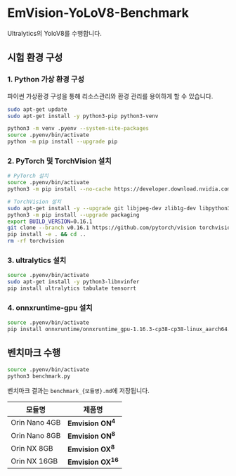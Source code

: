 # EmVision-YoLoV8-Benchmark

Ultralytics의 YoloV8를 수행합니다.

## 시험 환경 구성

### 1. Python 가상 환경 구성

파이썬 가상환경 구성을 통해 리소스관리와 환경 관리를 용이하게 할 수 있습니다.

```bash
sudo apt-get update
sudo apt-get install -y python3-pip python3-venv

python3 -m venv .pyenv --system-site-packages
source .pyenv/bin/activate
python -m pip install --upgrade pip
```

### 2. PyTorch 및 TorchVision 설치

```bash
# PyTorch 설치
source .pyenv/bin/activate
python3 -m pip install --no-cache https://developer.download.nvidia.com/compute/redist/jp/v512/pytorch/torch-2.1.0a0+41361538.nv23.06-cp38-cp38-linux_aarch64.whl

# TorchVision 설치
sudo apt-get install -y --upgrade git libjpeg-dev zlib1g-dev libpython3-dev libopenblas-dev libavcodec-dev libavformat-dev libswscale-dev python3-pip python3-setuptools python3-wheel
python3 -m pip install --upgrade packaging
export BUILD_VERSION=0.16.1
git clone --branch v0.16.1 https://github.com/pytorch/vision torchvision --depth 1 && cd torchvision
pip install -e . && cd ..
rm -rf torchvision
```

### 3. ultralytics 설치

```bash
source .pyenv/bin/activate
sudo apt-get install -y python3-libnvinfer
pip install ultralytics tabulate tensorrt
```

### 4. onnxruntime-gpu 설치

```bash
source .pyenv/bin/activate
pip install onnxruntime/onnxruntime_gpu-1.16.3-cp38-cp38-linux_aarch64.whl
```

## 벤치마크 수행

```bash
source .pyenv/bin/activate
python3 benchmark.py
```

벤치마크 결과는 `benchmark_{모듈명}.md`에 저장됩니다.

| 모듈명 | 제품명 |
| --- | --- |
| Orin Nano 4GB | **Emvision ON<sup>4</sup>** |
| Orin Nano 8GB | **Emvision ON<sup>8</sup>** |
| Orin NX 8GB | **Emvision OX<sup>8</sup>** |
| Orin NX 16GB | **Emvision OX<sup>16</sup>** |
